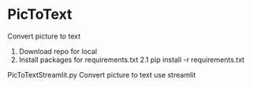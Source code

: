 # PicToText
Convert picture to text
1. Download repo for local
2. Install packages for requirements.txt
   2.1 pip install -r requirements.txt

PicToTextStreamlit.py
Convert picture to text use streamlit